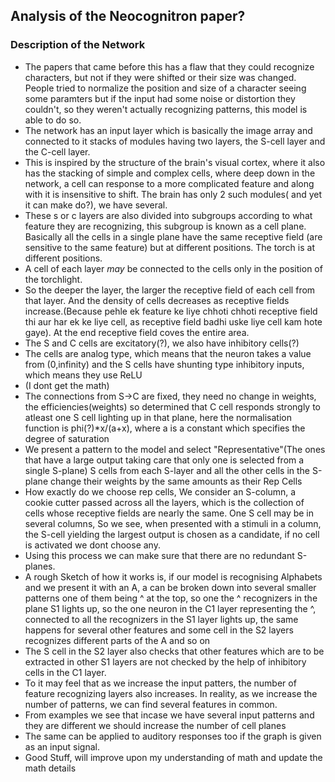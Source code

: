 ﻿

## Analysis of the Neocognitron paper?
### Description of the Network
 - The papers that came before this has a flaw that they could recognize characters, but not if they were shifted or their size was changed. People tried to normalize the position and size of a character seeing some paramters but if the input had some noise or distortion they couldn't, so they weren't actually recognizing patterns, this model is able to do so.
 - The network has an input layer which is basically the image array and connected to it stacks of modules having two layers, the S-cell layer and the C-cell layer.
 - This is inspired by the structure of the brain's visual cortex, where it also has the stacking of simple and complex cells, where deep down in the network, a cell can response to a more complicated feature and along with it is insensitive to shift. The brain has only 2 such modules( and yet it can make do?), we have several.
 - These s or c layers are also divided into subgroups according to what feature they are recognizing, this subgroup is known as a cell plane. Basically all the cells in a single plane have the same receptive field (are sensitive to the same feature) but at different positions. The torch is at different positions.
 - A cell of each layer *may* be connected to the cells only in the position of the torchlight.
 - So the deeper the layer, the larger the receptive field of each cell from that layer. And the density of cells decreases as receptive fields increase.(Because pehle ek feature ke liye chhoti chhoti receptive field thi aur har ek ke liye cell, as receptive field badhi uske liye cell kam hote gaye). At the end receptive field coves the entire area.
 - The S and C cells are excitatory(?), we also have inhibitory cells(?)
 - The cells are analog type, which means that the neuron takes a value from (0,infinity) and the S cells have shunting type inhibitory inputs, which means they use ReLU
 - (I dont get the math)
 - The connections from S->C are fixed, they need no change in weights, the efficiencies(weights) so determined that C cell responds strongly to atleast one  S cell lighting up in that plane, here the normalisation function is phi(?)*x/(a+x), where a is a constant which specifies the degree of saturation
 - We present a pattern to the model and select "Representative"(The ones that have a large output taking care that only one is selected from a single S-plane) S cells from each S-layer and all the other cells in the S-plane change their weights by the same amounts as their Rep Cells
 - How exactly do we choose rep cells, We consider an S-column, a cookie cutter passed across all the layers, which is the collection of cells whose receptive fields are nearly the same. One S cell may be in several columns, So we see, when presented with a stimuli in a column, the S-cell yielding the largest output is chosen as a candidate, if no cell is activated we dont choose any. 
 - Using this process we can make sure that there are no redundant S-planes.
 - A rough Sketch of how it works is, if our model is recognising Alphabets and we present it with an A, a can be broken down into several smaller patterns one of them being ^ at the top, so one the ^ recognizers in the plane S1 lights up, so the one neuron in the C1 layer representing the ^, connected to all the recognizers in the S1 layer lights up, the same happens for several other features and some cell in the S2 layers recognizes different parts of the A and so on
 - The S cell in the S2 layer also checks that other features which are to be extracted in other S1 layers are not checked by the help of inhibitory cells in the C1 layer.
 - To it may feel that as we increase the input patters, the number of feature recognizing layers also increases. In reality, as we increase the number of patterns, we can find several features in common.
 - From examples we see that incase we have several input patterns and they are different we should increase the number of cell planes
 - The same can be applied to auditory responses too if the graph is given as an input signal.
 - Good Stuff, will improve upon my understanding of math and update the math details

